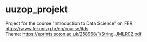 # uuzop_projekt
Project for the course "Introduction to Data Science" on FER https://www.fer.unizg.hr/en/course/itds  
Theme: https://eprints.soton.ac.uk/258968/1/String_JMLR02.pdf
